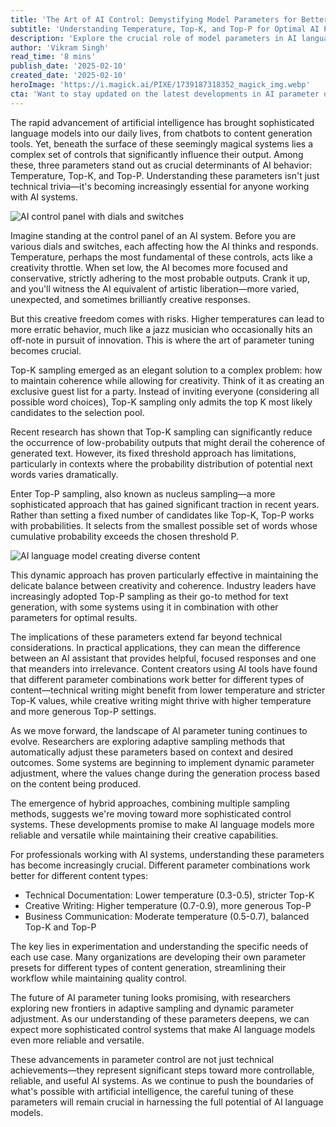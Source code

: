 ```yaml
---
title: 'The Art of AI Control: Demystifying Model Parameters for Better Language Model Outputs'
subtitle: 'Understanding Temperature, Top-K, and Top-P for Optimal AI Performance'
description: 'Explore the crucial role of model parameters in AI language models, focusing on Temperature, Top-K, and Top-P sampling methods. Learn how these controls influence AI outputs and discover best practices for different content types.'
author: 'Vikram Singh'
read_time: '8 mins'
publish_date: '2025-02-10'
created_date: '2025-02-10'
heroImage: 'https://i.magick.ai/PIXE/1739187318352_magick_img.webp'
cta: 'Want to stay updated on the latest developments in AI parameter optimization? Follow us on LinkedIn for expert insights and practical tips on getting the most out of your AI language models.'
---
```


The rapid advancement of artificial intelligence has brought sophisticated language models into our daily lives, from chatbots to content generation tools. Yet, beneath the surface of these seemingly magical systems lies a complex set of controls that significantly influence their output. Among these, three parameters stand out as crucial determinants of AI behavior: Temperature, Top-K, and Top-P. Understanding these parameters isn't just technical trivia—it's becoming increasingly essential for anyone working with AI systems.

![AI control panel with dials and switches](https://i.magick.ai/PIXE/1739187729047_magick_img.webp)

Imagine standing at the control panel of an AI system. Before you are various dials and switches, each affecting how the AI thinks and responds. Temperature, perhaps the most fundamental of these controls, acts like a creativity throttle. When set low, the AI becomes more focused and conservative, strictly adhering to the most probable outputs. Crank it up, and you'll witness the AI equivalent of artistic liberation—more varied, unexpected, and sometimes brilliantly creative responses.

But this creative freedom comes with risks. Higher temperatures can lead to more erratic behavior, much like a jazz musician who occasionally hits an off-note in pursuit of innovation. This is where the art of parameter tuning becomes crucial.

Top-K sampling emerged as an elegant solution to a complex problem: how to maintain coherence while allowing for creativity. Think of it as creating an exclusive guest list for a party. Instead of inviting everyone (considering all possible word choices), Top-K sampling only admits the top K most likely candidates to the selection pool.

Recent research has shown that Top-K sampling can significantly reduce the occurrence of low-probability outputs that might derail the coherence of generated text. However, its fixed threshold approach has limitations, particularly in contexts where the probability distribution of potential next words varies dramatically.

Enter Top-P sampling, also known as nucleus sampling—a more sophisticated approach that has gained significant traction in recent years. Rather than setting a fixed number of candidates like Top-K, Top-P works with probabilities. It selects from the smallest possible set of words whose cumulative probability exceeds the chosen threshold P.

![AI language model creating diverse content](https://i.magick.ai/PIXE/1739187729050_magick_img.webp)

This dynamic approach has proven particularly effective in maintaining the delicate balance between creativity and coherence. Industry leaders have increasingly adopted Top-P sampling as their go-to method for text generation, with some systems using it in combination with other parameters for optimal results.

The implications of these parameters extend far beyond technical considerations. In practical applications, they can mean the difference between an AI assistant that provides helpful, focused responses and one that meanders into irrelevance. Content creators using AI tools have found that different parameter combinations work better for different types of content—technical writing might benefit from lower temperature and stricter Top-K values, while creative writing might thrive with higher temperature and more generous Top-P settings.

As we move forward, the landscape of AI parameter tuning continues to evolve. Researchers are exploring adaptive sampling methods that automatically adjust these parameters based on context and desired outcomes. Some systems are beginning to implement dynamic parameter adjustment, where the values change during the generation process based on the content being produced.

The emergence of hybrid approaches, combining multiple sampling methods, suggests we're moving toward more sophisticated control systems. These developments promise to make AI language models more reliable and versatile while maintaining their creative capabilities.

For professionals working with AI systems, understanding these parameters has become increasingly crucial. Different parameter combinations work better for different content types:

- Technical Documentation: Lower temperature (0.3-0.5), stricter Top-K
- Creative Writing: Higher temperature (0.7-0.9), more generous Top-P
- Business Communication: Moderate temperature (0.5-0.7), balanced Top-K and Top-P

The key lies in experimentation and understanding the specific needs of each use case. Many organizations are developing their own parameter presets for different types of content generation, streamlining their workflow while maintaining quality control.

The future of AI parameter tuning looks promising, with researchers exploring new frontiers in adaptive sampling and dynamic parameter adjustment. As our understanding of these parameters deepens, we can expect more sophisticated control systems that make AI language models even more reliable and versatile.

These advancements in parameter control are not just technical achievements—they represent significant steps toward more controllable, reliable, and useful AI systems. As we continue to push the boundaries of what's possible with artificial intelligence, the careful tuning of these parameters will remain crucial in harnessing the full potential of AI language models.